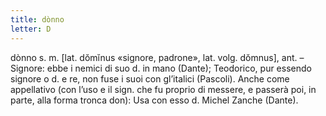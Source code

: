 ```yaml
---
title: dònno
letter: D
---
```

dònno s. m. [lat. dŏmĭnus «signore, padrone», lat. volg. dŏmnus], ant. – Signore: ebbe i nemici di suo d. in mano (Dante); Teodorico, pur essendo signore o d. e re, non fuse i suoi con gl’italici (Pascoli). Anche come appellativo (con l’uso e il sign. che fu proprio di messere, e passerà poi, in parte, alla forma tronca don): Usa con esso d. Michel Zanche (Dante).